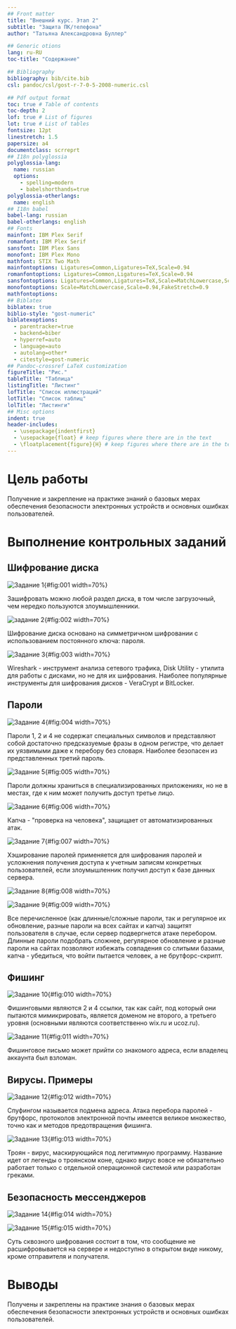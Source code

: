 ```yaml
---
## Front matter
title: "Внешний курс. Этап 2"
subtitle: "Защита ПК/телефона"
author: "Татьяна Александровна Буллер"

## Generic otions
lang: ru-RU
toc-title: "Содержание"

## Bibliography
bibliography: bib/cite.bib
csl: pandoc/csl/gost-r-7-0-5-2008-numeric.csl

## Pdf output format
toc: true # Table of contents
toc-depth: 2
lof: true # List of figures
lot: true # List of tables
fontsize: 12pt
linestretch: 1.5
papersize: a4
documentclass: scrreprt
## I18n polyglossia
polyglossia-lang:
  name: russian
  options:
	- spelling=modern
	- babelshorthands=true
polyglossia-otherlangs:
  name: english
## I18n babel
babel-lang: russian
babel-otherlangs: english
## Fonts
mainfont: IBM Plex Serif
romanfont: IBM Plex Serif
sansfont: IBM Plex Sans
monofont: IBM Plex Mono
mathfont: STIX Two Math
mainfontoptions: Ligatures=Common,Ligatures=TeX,Scale=0.94
romanfontoptions: Ligatures=Common,Ligatures=TeX,Scale=0.94
sansfontoptions: Ligatures=Common,Ligatures=TeX,Scale=MatchLowercase,Scale=0.94
monofontoptions: Scale=MatchLowercase,Scale=0.94,FakeStretch=0.9
mathfontoptions:
## Biblatex
biblatex: true
biblio-style: "gost-numeric"
biblatexoptions:
  - parentracker=true
  - backend=biber
  - hyperref=auto
  - language=auto
  - autolang=other*
  - citestyle=gost-numeric
## Pandoc-crossref LaTeX customization
figureTitle: "Рис."
tableTitle: "Таблица"
listingTitle: "Листинг"
lofTitle: "Список иллюстраций"
lotTitle: "Список таблиц"
lolTitle: "Листинги"
## Misc options
indent: true
header-includes:
  - \usepackage{indentfirst}
  - \usepackage{float} # keep figures where there are in the text
  - \floatplacement{figure}{H} # keep figures where there are in the text
---
```


# Цель работы

Получение и закрепление на практике знаний о базовых мерах обеспечения безопасности электронных устройств и основных ошибках пользователей.

# Выполнение контрольных заданий

## Шифрование диска

![Задание 1](image/1.png){#fig:001 width=70%}

Зашифровать можно любой раздел диска, в том числе загрузочный, чем нередко пользуются злоумышленники.

![задание 2](image/2.png){#fig:002 width=70%}

Шифрование диска основано на симметричном шифровании с использованием постоянного ключа: пароля.

![Задание 3](image/3.png){#fig:003 width=70%}

Wireshark - инструмент анализа сетевого трафика, Disk Utility - утилита для работы с дисками, но не для их шифрования. Наиболее популярные инструменты для шифрования дисков - VeraCrypt и BitLocker.

## Пароли

![Задание 4](image/4.png){#fig:004 width=70%}

Пароли 1, 2 и 4 не содержат специальных символов и представляют собой достаточно предсказуемые фразы в одном регистре, что делает их уязвимыми даже к перебору без словаря. Наиболее безопасен из представленных третий пароль.

![Задание 5](image/5.png){#fig:005 width=70%}

Пароли должны храниться в специализированных приложениях, но не в местах, где к ним может получить доступ третье лицо.

![Задание 6](image/6.png){#fig:006 width=70%}

Капча - "проверка на человека", защищает от автоматизированных атак.

![Задание 7](image/7.png){#fig:007 width=70%}

Хэширование паролей применяется для шифрования паролей и усложнения получения доступа к учетным записям конкретных пользователей, если злоумышленник получил доступ к базе данных сервера.

![Задание 8](image/8.png){#fig:008 width=70%}

![Задание 9](image/9.png){#fig:009 width=70%}

Все перечисленное (как длинные/сложные пароли, так и регулярное их обновление, разные пароли на всех сайтах и капча) защитят пользователя в случае, если сервер подвергнется атаке перебором. Длинные пароли подобрать сложнее, регулярное обновление и разные пароли на сайтах позволяют избежать совпадения со слитыми базами, капча - убедиться, что войти пытается человек, а не брутфорс-скрипт.

## Фишинг

![Задание 10](image/10.png){#fig:010 width=70%}

Фишинговыми являются 2 и 4 ссылки, так как сайт, под который они пытаются мимикрировать, является доменом не второго, а третьего уровня (основными являются соответственно wix.ru и ucoz.ru).

![Задание 11](image/11.png){#fig:011 width=70%}

Фишинговое письмо может прийти со знакомого адреса, если владелец аккаунта был взломан.

## Вирусы. Примеры

![Задание 12](image/12.png){#fig:012 width=70%}

Спуфингом называется подмена адреса. Атака перебора паролей - брутфорс, протоколов электронной почты имеется великое множество, точно как и методов предотвращения фишинга.

![Задание 13](image/13.png){#fig:013 width=70%}

Троян - вирус, маскирующийся под легитимную программу. Название идет от легенды о троянском коне, однако вирус вовсе не обязательно работает только с отдельной операционной системой или разработан греками.

## Безопасность мессенджеров

![Задание 14](image/14.png){#fig:014 width=70%}

![Задание 15](image/15.png){#fig:015 width=70%}

Суть сквозного шифрования состоит в том, что сообщение не расшифровывается на сервере и недоступно в открытом виде никому, кроме отправителя и получателя.

# Выводы

Получены и закреплены на практике знания о базовых мерах обеспечения безопасности электронных устройств и основных ошибках пользователей.
